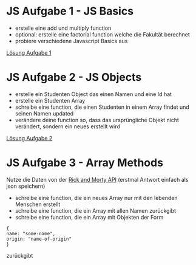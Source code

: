 # JS Aufgabe 1 - JS Basics
- erstelle eine add und multiply function
- optional: erstelle eine factorial function welche die Fakultät berechnet
- probiere verschiedene Javascript Basics aus

[Lösung Aufgabe 1](js/script.js)


# JS Aufgabe 2 - JS Objects
- erstelle ein Studenten Object das einen Namen und eine Id hat
- erstelle ein Studenten Array
- schreibe eine function, die einen Studenten in einem Array findet und seinen Namen updated
- verändere deine function so, dass das ursprüngliche Objekt nicht verändert, sondern ein neues erstellt wird

[Lösung Aufgabe 2](js/student.js)



# JS Aufgabe 3 - Array Methods
Nutze die Daten von der [Rick and Morty API](https://rickandmortyapi.com/api/character) (erstmal Antwort einfach als json speichern)

- schreibe eine function, die ein neues Array nur mit den lebenden Menschen erstellt
- schreibe eine function, die ein Array mit allen Namen zurückgibt
- schreibe eine function, die ein Array mit Objekten der Form
```
{
name: "some-name",
origin: "name-of-origin"
}
```
zurückgibt